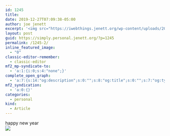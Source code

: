 ```yaml
---
id: 1245
title: 
date: 2019-12-27T07:09:38-05:00
author: joe jenett
excerpt: '<img src="https://iwebthings.jenett.org/wp-content/uploads/2019/12/hny20.png" alt="" />'
layout: post
guid: https://simply.personal.jenett.org/?p=1245
permalink: /1245-2/
inline_featured_image:
  - "0"
classic-editor-remember:
  - classic-editor
mf2_mp-syndicate-to:
  - 'a:1:{i:0;s:4:"none";}'
complete_open_graph:
  - 'a:7:{s:14:"og:description";s:0:"";s:8:"og:title";s:0:"";s:7:"og:type";s:0:"";s:12:"twitter:card";s:7:"summary";s:15:"twitter:creator";s:0:"";s:19:"twitter:description";s:0:"";s:8:"og:image";s:0:"";}'
mf2_syndication:
  - 'a:0:{}'
categories:
  - personal
kind:
  - Article
---
```

happy new year<br />
![](https://iwebthings.jenett.org/wp-content/uploads/2019/12/hny20.png)
